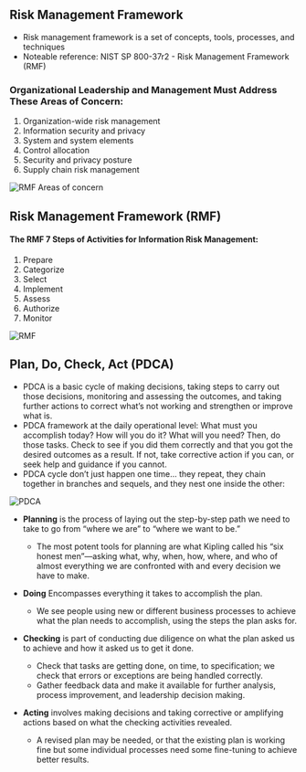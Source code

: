 ## Risk Management Framework
- Risk management framework is a set of concepts, tools, processes, and techniques
- Noteable reference: NIST SP 800-37r2 - Risk Management Framework (RMF)

### Organizational Leadership and Management Must Address These Areas of Concern:
1. Organization-wide risk management
2. Information security and privacy
3. System and system elements
4. Control allocation
5. Security and privacy posture
6. Supply chain risk management

![RMF Areas of concern](https://user-images.githubusercontent.com/111991325/211717187-3df9d618-a5e9-4c05-9ae4-d260e0cf62c7.jpg)

## Risk Management Framework  (RMF)
#### The RMF 7 Steps of Activities for Information Risk Management:
1. Prepare
2. Categorize
3. Select
4. Implement
5. Assess
6. Authorize
7. Monitor

![RMF](https://user-images.githubusercontent.com/111991325/211717831-6429db70-994f-4d4d-b78f-91658cd46217.jpg)

## Plan, Do, Check, Act (PDCA)
- PDCA is a basic cycle of making decisions, taking steps to carry out those decisions, monitoring and assessing the outcomes, and taking further actions to correct what’s not working and strengthen or improve what is.
- PDCA framework at the daily operational level: What must you accomplish today? How will you do it? What will you need? Then, do those tasks. Check to see if you did them correctly and that you got the desired outcomes as a result. If not, take corrective action if you can, or seek help and guidance if you cannot.
- PDCA cycle don’t just happen one time... they repeat, they chain together in branches and sequels, and they nest one inside the other: 

![PDCA](https://user-images.githubusercontent.com/111991325/211718449-a84639dd-668d-44de-925d-1335f6c55a27.jpg)

- <b>Planning</b> is the process of laying out the step-by-step path we need to take to go from “where we are” to “where we want to be.” 
  - The most potent tools for planning are what Kipling called his “six honest men”—asking what, why, when, how, where, and who of almost everything we are confronted with and every decision we have to make.

- <b>Doing</b> Encompasses everything it takes to accomplish the plan.
  - We see people using new or different business processes to achieve what the plan needs to accomplish, using the steps the plan asks for.

- <b>Checking</b> is part of conducting due diligence on what the plan asked us to achieve and how it asked us to get it done. 
  - Check that tasks are getting done, on time, to specification; we check that errors or exceptions are being handled correctly. 
  - Gather feedback data and make it available for further analysis, process improvement, and leadership decision making.

- <b>Acting</b> involves making decisions and taking corrective or amplifying actions based on what the checking activities revealed. 
  - A revised plan may be needed, or that the existing plan is working fine but some individual processes need some fine-tuning to achieve better results.
  
